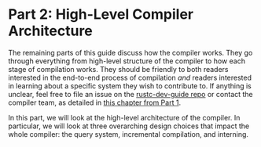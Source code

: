 # Part 2: High-Level Compiler Architecture

The remaining parts of this guide discuss how the compiler works. They go
through everything from high-level structure of the compiler to how each stage
of compilation works. They should be friendly to both readers interested in the
end-to-end process of compilation _and_ readers interested in learning about a
specific system they wish to contribute to. If anything is unclear, feel free
to file an issue on the [rustc-dev-guide
repo](https://github.com/rust-lang/rustc-dev-guide/issues) or contact the compiler
team, as detailed in [this chapter from Part 1](./compiler-team.md).

In this part, we will look at the high-level architecture of the compiler. In
particular, we will look at three overarching design choices that impact the
whole compiler: the query system, incremental compilation, and interning.
